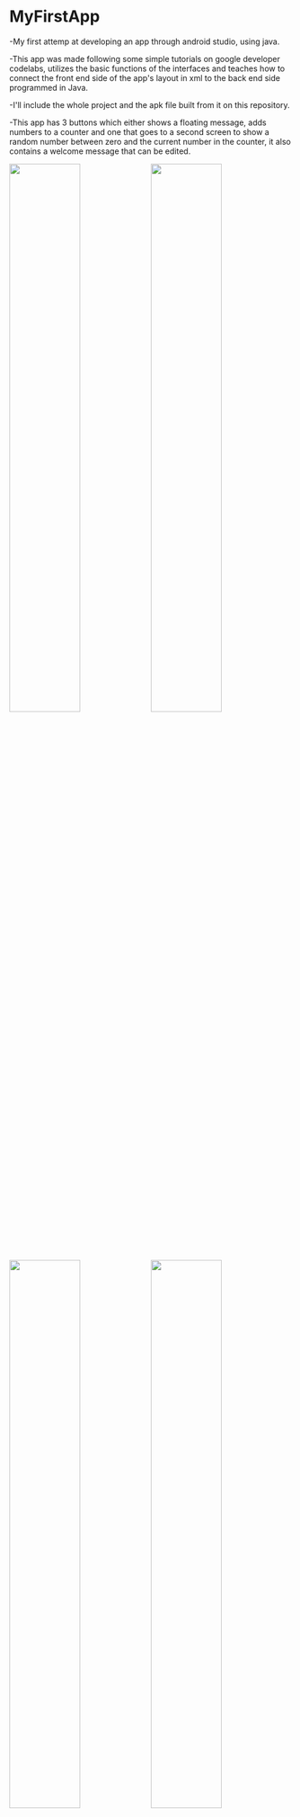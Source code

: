 # MyFirstApp
-My first attemp at developing an app through android studio, using java.

-This app was made following some simple tutorials on google developer codelabs, utilizes the basic functions of the interfaces and teaches how to connect the front end side of the app's layout in xml to the back end side programmed in Java.

-I'll include the whole project and the apk file built from it on this repository.

-This app has 3 buttons which either shows a floating message, adds numbers to a counter and one that goes to a second screen to show a random number between zero and the current number in the counter, it also contains a welcome message that can be edited.


<img src="https://user-images.githubusercontent.com/53281927/65838917-8eeca000-e2de-11e9-8467-81144ab8d3be.png" width="50%" height="50%"><img src="https://user-images.githubusercontent.com/53281927/65838918-8f853680-e2de-11e9-9c23-83306a33fdb7.png" width="50%" height="50%">
<img src="https://user-images.githubusercontent.com/53281927/65838919-8f853680-e2de-11e9-81dd-357307635c50.png" width="50%" height="50%"><img src="https://user-images.githubusercontent.com/53281927/65838920-8f853680-e2de-11e9-9900-05a07017cce7.png" width="50%" height="50% ">
